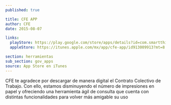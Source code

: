 ```yaml
---
published: true

title: CFE APP
author: CFE
date: 2015-08-07

links:
  playStore: https://play.google.com/store/apps/details?id=com.smartthinking.cfe&hl=es_419
  appleStore: https://itunes.apple.com/mx/app/cfe-app/id913009913?mt=8

section: herramientas
sub_section: gov_apps
source: App Store en iTunes
---
```

CFE te agradece por descargar de manera digital el Contrato Colectivo de Trabajo. Con ello, estamos disminuyendo el número de impresiones en papel y ofreciendo una herramienta ágil de consulta que cuenta con distintas funcionalidades para volver más amigable su uso
